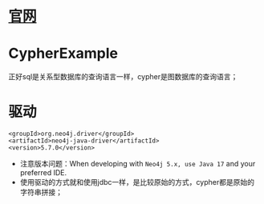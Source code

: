 # [官网](https://neo4j.com/docs/getting-started/current/languages-guides/java/java-intro/)

# CypherExample
正好sql是关系型数据库的查询语言一样，cypher是图数据库的查询语言；

# 驱动
```
<groupId>org.neo4j.driver</groupId>
<artifactId>neo4j-java-driver</artifactId>
<version>5.7.0</version>
```
* 注意版本问题：When developing with `Neo4j 5.x, use Java 17` and your preferred IDE.
* 使用驱动的方式就和使用jdbc一样，是比较原始的方式，cypher都是原始的字符串拼接；